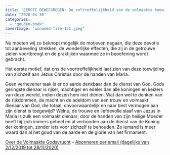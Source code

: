 ```yaml
---
title: "EERSTE BEWEEGREDEN: De voltreffelijkheid van de volmaakte toewijding van zichzelf aan Jezus Christus door de handen van Maria"
date: "2020-04-30"
categories: 
  - "gouden-boek"
coverImage: "unnamed-file-131.jpeg"
---
```


Nu moeten wij zo beknopt mogelijk de motieven nagaan, die deze devotie tot aanbeveling strekken, de wonderlijke effecten, die zij in de getrouwe zielen voortbrengt en de praktijken waarmee ze in beoefening wordt gebracht.

Het eerste motief, dat ons de voortreffelijkheid laat zien van deze toewijding van zichzelf aan Jezus Christus door de handen van Maria.

Geen verhevener taak is er op aarde denkbaar dan de dienst van God. Gods geringste dienaar is rijker, machtiger en edeler dan alle koningen en keizers van deze wereld, indien dezen hem niet dienen. Wat dan wel te denken van de rijkdommen, de macht en de adeldom van een trouw en volmaakt dienaar van God, die totaal, onvoorwaardelijk en naar best vermogen aan zijn dienst is toegewijd? Welnu, de trouwe en liefdevolle slaaf van Jezus in Maria is zulk een volmaakt dienaar; door de handen van zijn heilige Moeder heeft hij zich immers geheel en al verbonden aan de dienst van de Koning der koningen, zonder iets voor zichzelf te behouden. Zo iemand is meer waard dan al het goud van de aarde en de glorie van het firmament.

[Over de Volmaakte Godsvrucht](/blog/een-jaar-lang-volmaakte-godsvrucht/) – [Abonneren per email (dagelijks van 2/12/2019 tot 28/11/2020)](http://eepurl.com/9RKvX)

